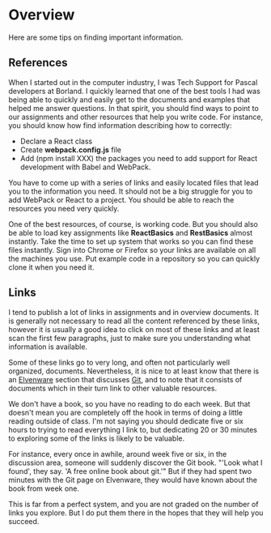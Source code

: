 # Overview

Here are some tips on finding important information.

## References

When I started out in the computer industry, I was Tech Support for Pascal developers at Borland. I quickly learned that one of the best tools I had was being able to quickly and easily get to the documents and examples that helped me answer questions. In that spirit, you should find ways to point to our assignments and other resources that help you write code. For instance, you should know how find information describing how to correctly:

- Declare a React class
- Create **webpack.config.js** file
- Add (npm install XXX) the packages you need to add support for React development with Babel and WebPack.

You have to come up with a series of links and easily located files that lead you to the information you need. It should not be a big struggle for you to add WebPack or React to a project. You should be able to reach the resources you need very quickly.

One of the best resources, of course, is working code. But you should also be able to load key assignments like **ReactBasics** and **RestBasics** almost instantly. Take the time to set up system that works so you can find these files instantly. Sign into Chrome or Firefox so your links are available on all the machines you use. Put example code in a repository so you can quickly clone it when you need it.

## Links

I tend to publish a lot of links in assignments and in overview documents. It is generally not necessary to read all the content referenced by these links, however  it is usually a good idea to click on most of these links and at least scan the first few paragraphs, just to make sure you understanding what information is available.

Some of these links go to very long, and often not particularly well organized, documents. Nevertheless, it is nice to at least know that there is an [Elvenware][elvenware] section that discusses [Git][elf-git], and to note that it consists of documents which in their turn link to other valuable resources.

We don't have a book, so you have no reading to do each week. But that doesn't mean you are completely off the hook in terms of doing a little reading outside of class. I'm not saying you should dedicate five or six hours to trying to read everything I link to, but dedicating 20 or 30 minutes to exploring some of the links is likely to be valuable.

For instance, every once in awhile, around week five or six, in the discussion area, someone will suddenly discover the Git book. "'Look what I found', they say. 'A free online book about git.'" But if they had spent two minutes with the Git page on Elvenware, they would have known about the book from week one.

This is far from a perfect system, and you are not graded on the number of links you explore. But I do put them there in the hopes that they will help you succeed.

[elvenware]: http://www.elvenware.com/
[elf-git]: http://www.elvenware.com/charlie/development/git/

